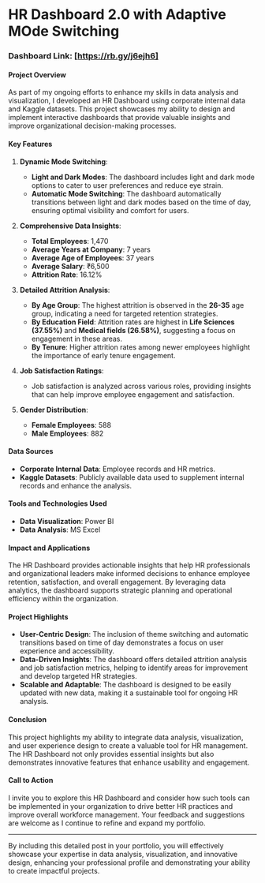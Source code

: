 # HR Dashboard 2.0 with Adaptive MOde Switching

### Dashboard Link: [https://rb.gy/j6ejh6]

#### Project Overview

As part of my ongoing efforts to enhance my skills in data analysis and visualization, I developed an HR Dashboard using corporate internal data and Kaggle datasets. This project showcases my ability to design and implement interactive dashboards that provide valuable insights and improve organizational decision-making processes.

#### Key Features

1. **Dynamic Mode Switching**:
   - **Light and Dark Modes**: The dashboard includes light and dark mode options to cater to user preferences and reduce eye strain.
   - **Automatic Mode Switching**: The dashboard automatically transitions between light and dark modes based on the time of day, ensuring optimal visibility and comfort for users.

2. **Comprehensive Data Insights**:
   - **Total Employees**: 1,470
   - **Average Years at Company**: 7 years
   - **Average Age of Employees**: 37 years
   - **Average Salary**: ₹6,500
   - **Attrition Rate**: 16.12%

3. **Detailed Attrition Analysis**:
   - **By Age Group**: The highest attrition is observed in the **26-35** age group, indicating a need for targeted retention strategies.
   - **By Education Field**: Attrition rates are highest in **Life Sciences (37.55%)** and **Medical fields (26.58%)**, suggesting a focus on engagement in these areas.
   - **By Tenure**: Higher attrition rates among newer employees highlight the importance of early tenure engagement.

4. **Job Satisfaction Ratings**:
   - Job satisfaction is analyzed across various roles, providing insights that can help improve employee engagement and satisfaction.

5. **Gender Distribution**:
   - **Female Employees**: 588
   - **Male Employees**: 882

#### Data Sources

- **Corporate Internal Data**: Employee records and HR metrics.
- **Kaggle Datasets**: Publicly available data used to supplement internal records and enhance the analysis.

#### Tools and Technologies Used

- **Data Visualization**: Power BI
- **Data Analysis**: MS Excel

#### Impact and Applications

The HR Dashboard provides actionable insights that help HR professionals and organizational leaders make informed decisions to enhance employee retention, satisfaction, and overall engagement. By leveraging data analytics, the dashboard supports strategic planning and operational efficiency within the organization.

#### Project Highlights

- **User-Centric Design**: The inclusion of theme switching and automatic transitions based on time of day demonstrates a focus on user experience and accessibility.
- **Data-Driven Insights**: The dashboard offers detailed attrition analysis and job satisfaction metrics, helping to identify areas for improvement and develop targeted HR strategies.
- **Scalable and Adaptable**: The dashboard is designed to be easily updated with new data, making it a sustainable tool for ongoing HR analysis.

#### Conclusion

This project highlights my ability to integrate data analysis, visualization, and user experience design to create a valuable tool for HR management. The HR Dashboard not only provides essential insights but also demonstrates innovative features that enhance usability and engagement.

#### Call to Action

I invite you to explore this HR Dashboard and consider how such tools can be implemented in your organization to drive better HR practices and improve overall workforce management. Your feedback and suggestions are welcome as I continue to refine and expand my portfolio.

---

By including this detailed post in your portfolio, you will effectively showcase your expertise in data analysis, visualization, and innovative design, enhancing your professional profile and demonstrating your ability to create impactful projects.
